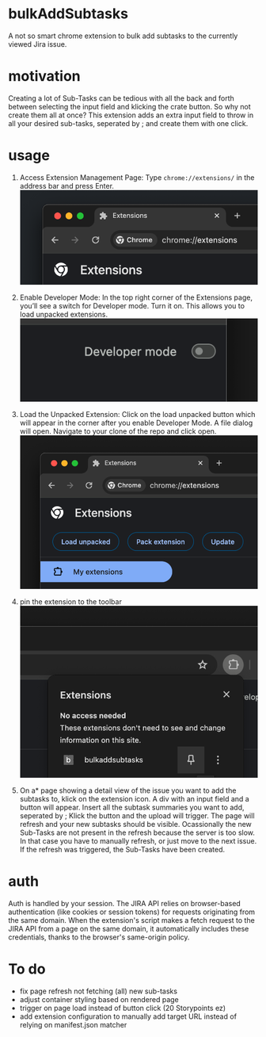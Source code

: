 # bulkAddSubtasks

A not so smart chrome extension to bulk add subtasks to the currently viewed Jira issue.

# motivation

Creating a lot of Sub-Tasks can be tedious with all the back and forth between selecting the input field and klicking the crate button. So why not create them all at once?
This extension adds an extra input field to throw in all your desired sub-tasks, seperated by ; and create them with one click.

# usage

1. Access Extension Management Page: Type `chrome://extensions/` in the address bar and press Enter.
   ![extension manager](./docs/images/chrome-extension-manager.png)

2. Enable Developer Mode: In the top right corner of the Extensions page, you’ll see a switch for Developer mode. Turn it on. This allows you to load unpacked extensions.
   ![developer mode](./docs/images/chrome-developer-mode.png)

3. Load the Unpacked Extension: Click on the load unpacked button which will appear in the corner after you enable Developer Mode. A file dialog will open. Navigate to your clone of the repo and click open.
   ![load unpacked](./docs/images/chrome-load-unpacked.png)

4. pin the extension to the toolbar
   ![pin extension](./docs/images/chrome-pin-extension.png)

5. On a\* page showing a detail view of the issue you want to add the subtasks to, klick on the extension icon. A div with an input field and a button will appear. Insert all the subtask summaries you want to add, seperated by ;
   Klick the button and the upload will trigger. The page will refresh and your new subtasks should be visible. Ocassionally the new Sub-Tasks are not present in the refresh because the server is too slow. In that case you have to manually refresh, or just move to the next issue. If the refresh was triggered, the Sub-Tasks have been created.

# auth

Auth is handled by your session. The JIRA API relies on browser-based authentication (like cookies or session tokens) for requests originating from the same domain. When the extension's script makes a fetch request to the JIRA API from a page on the same domain, it automatically includes these credentials, thanks to the browser's same-origin policy.

# To do

- fix page refresh not fetching (all) new sub-tasks
- adjust container styling based on rendered page
- trigger on page load instead of button click (20 Storypoints ez)
- add extension configuration to manually add target URL instead of relying on manifest.json matcher
